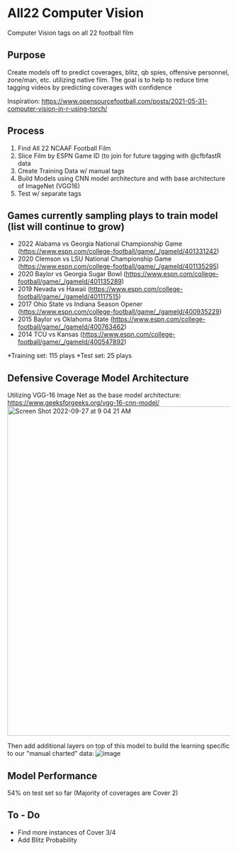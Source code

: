 # All22 Computer Vision
Computer Vision tags on all 22 football film


## Purpose
Create models off to predict coverages, blitz, qb spies, offensive personnel, zone/man, etc. utilizing native film. The goal is to help to reduce time tagging videos by predicting coverages with confidence

Inspiration: https://www.opensourcefootball.com/posts/2021-05-31-computer-vision-in-r-using-torch/


## Process
1. Find All 22 NCAAF Football Film
2. Slice Film by ESPN Game ID (to join for future tagging with @cfbfastR data
3. Create Training Data w/ manual tags
4. Build Models using CNN model architecture and with base architecture of ImageNet (VGG16)
5. Test w/ separate tags

## Games currently sampling plays to train model (list will continue to grow)
- 2022 Alabama vs Georgia National Championship Game (https://www.espn.com/college-football/game/_/gameId/401331242)
- 2020 Clemson vs LSU National Championship Game (https://www.espn.com/college-football/game/_/gameId/401135295)
- 2020 Baylor vs Georgia Sugar Bowl (https://www.espn.com/college-football/game/_/gameId/401135289)
- 2019 Nevada vs Hawaii (https://www.espn.com/college-football/game/_/gameId/401117515)
- 2017 Ohio State vs Indiana Season Opener (https://www.espn.com/college-football/game/_/gameId/400935229)
- 2015 Baylor vs Oklahoma State (https://www.espn.com/college-football/game/_/gameId/400763462)
- 2014 TCU vs Kansas (https://www.espn.com/college-football/game/_/gameId/400547892)

*Training set: 115 plays
*Test set: 25 plays

## Defensive Coverage Model Architecture
Utilizing VGG-16 Image Net as the base model architecture: 
https://www.geeksforgeeks.org/vgg-16-cnn-model/
<img width="742" alt="Screen Shot 2022-09-27 at 9 04 21 AM" src="https://user-images.githubusercontent.com/20390351/192577675-98c6c2bc-42c8-4c76-a209-8e999379ba6f.png">

Then add additional layers on top of this model to build the learning specific to our "manual charted" data:
![image](https://user-images.githubusercontent.com/20390351/192573695-cc4016f7-d953-4e88-8ce8-e0d2b3245b2c.png)


## Model Performance
54% on test set so far (Majority of coverages are Cover 2)

## To - Do
- Find more instances of Cover 3/4
- Add Blitz Probability



